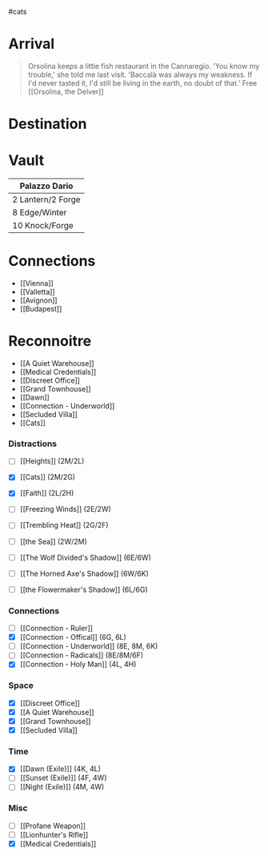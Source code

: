 > 
#cats 

# Arrival
> Orsolina keeps a little fish restaurant in the Cannaregio. 'You know my trouble,' she told me last visit. 'Baccalà was always my weakness. If I'd never tasted it, I'd still be living in the earth, no doubt of that.'
Free [[Orsolina, the Delver]]
# Destination
> 
# Vault
| Palazzo Dario     |
| ----------------- |
| 2 Lantern/2 Forge |
| 8 Edge/Winter     |
| 10 Knock/Forge    |

# Connections
- [[Vienna]]
- [[Valletta]]
- [[Avignon]]
- [[Budapest]]
# Reconnoitre
- [[A Quiet Warehouse]]
- [[Medical Credentials]]
- [[Discreet Office]]
- [[Grand Townhouse]]
- [[Dawn]]
- [[Connection - Underworld]]
- [[Secluded Villa]]
- [[Cats]]
### Distractions
- [ ] [[Heights]] (2M/2L)
- [x] [[Cats]] (2M/2G)
- [x] [[Faith]] (2L/2H)

- [ ] [[Freezing Winds]] (2E/2W)
- [ ] [[Trembling Heat]] (2G/2F)
- [ ] [[the Sea]] (2W/2M)

- [ ] [[The Wolf Divided's Shadow]] (6E/6W)
- [ ] [[The Horned Axe's Shadow]] (6W/6K)
- [ ] [[the Flowermaker's Shadow]] (6L/6G)
### Connections
- [ ] [[Connection - Ruler]]
- [x] [[Connection - Offical]] (6G, 6L)
- [ ] [[Connection - Underworld]] (8E, 8M, 6K)
- [ ] [[Connection - Radicals]] (8E/8M/6F)
- [x] [[Connection - Holy Man]] (4L, 4H)
### Space
- [x] [[Discreet Office]]
- [x] [[A Quiet Warehouse]]
- [x] [[Grand Townhouse]]
- [x] [[Secluded Villa]]
### Time
- [x] [[Dawn (Exile)]] (4K, 4L)
- [ ] [[Sunset (Exile)]] (4F, 4W)
- [ ] [[Night (Exile)]] (4M, 4W)
### Misc
- [ ] [[Profane Weapon]]
- [ ] [[Lionhunter's Rifle]]
- [x] [[Medical Credentials]]